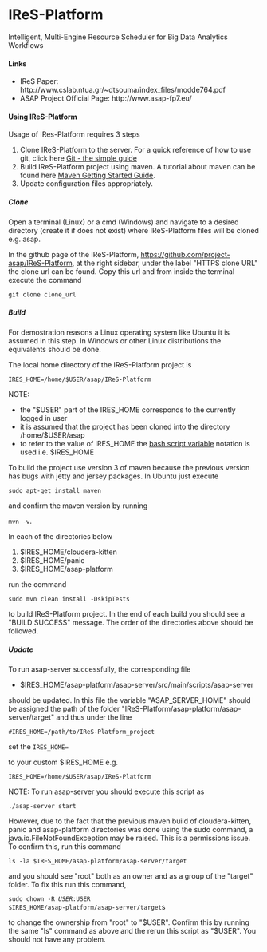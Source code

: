 # IReS-Platform
Intelligent, Multi-Engine Resource Scheduler for Big
Data Analytics Workflows

<h4>Links</h4>
<ul>
<li>IReS Paper: http://www.cslab.ntua.gr/~dtsouma/index_files/modde764.pdf </li>
<li>ASAP Project Official Page: http://www.asap-fp7.eu/</li>
</ul>
<h4>Using IReS-Platform</h4>
Usage of IRes-Platform requires 3 steps

<ol>
<li><bold>Clone</bold> IReS-Platform to the server. For a quick reference of how to use git, click here <a href="https://rogerdudler.github.io/git-guide/" target="_blank">Git - the simple guide</a>
<li><bold>Build</bold> IReS-Platform project using maven. A tutorial about maven can be found here <a href="https://maven.apache.org/guides/getting-started/" target="_blank">Maven Getting Started Guide</a>.</li>
<li><bold>Update</bold> configuration files appropriately.</li>
</ol>

<h5>Clone</h5>
Open a terminal (Linux) or a cmd (Windows) and navigate to a desired directory (create it if does not exist) where IReS-Platform files will be cloned e.g. asap.

In the github page of the IReS-Platform, https://github.com/project-asap/IReS-Platform, at the right sidebar, under the label "HTTPS clone URL" the clone url can be found. Copy this url and from inside the terminal execute the command

<code>git clone clone_url</code>

<h5>Build</h5>
For demostration reasons a Linux operating system like Ubuntu it is assumed in this step. In Windows or other Linux distributions the equivalents should be done.

The local home directory of the IReS-Platform project is

<code>IRES_HOME=/home/$USER/asap/IReS-Platform</code>

NOTE: 

<ul>
<li>the "$USER" part of the IRES_HOME corresponds to the currently logged in user</li>
<li>it is assumed that the project has been cloned into the directory /home/$USER/asap</li>
<li>to refer to the value of IRES_HOME the <a href="http://tldp.org/HOWTO/Bash-Prog-Intro-HOWTO-5.html" target="_blank">bash script variable</a> notation is used i.e. $IRES_HOME
</ul>

To build the project use version 3 of maven because the previous version has bugs with jetty and jersey packages. In Ubuntu just execute

<code>sudo apt-get install maven</code>

and confirm the maven version by running

<code>mvn -v</code>.

In each of the directories below

<ol>
<li>$IRES_HOME/cloudera-kitten</li>
<li>$IRES_HOME/panic</li>
<li>$IRES_HOME/asap-platform</li>
</ol>

run the command

<code>sudo mvn clean install -DskipTests</code>

to build IReS-Platform project. In the end of each build you should see a "BUILD SUCCESS" message. The order of the directories above should be followed.

<h5>Update</h5>
To run asap-server successfully, the corresponding file

<ul>
<li>$IRES_HOME/asap-platform/asap-server/src/main/scripts/asap-server</li>
</ul>

should be updated. In this file the variable "ASAP_SERVER_HOME" should be assigned the path of the folder "IReS-Platform/asap-platform/asap-server/target" and thus under the line

<code>#IRES_HOME=/path/to/IReS-Platform_project</code>

set the
<code>IRES_HOME=</code>

to your custom $IRES_HOME e.g.

<code>IRES_HOME=/home/$USER/asap/IReS-Platform</code>

NOTE:
To run asap-server you should execute this script as

<code>./asap-server start</code>

However, due to the fact that the previous maven build of cloudera-kitten, panic and asap-platform directories was done using the sudo command, a java.io.FileNotFoundException may be raised. This is a permissions issue. To confirm this, run this command

<code>ls -la $IRES_HOME/asap-platform/asap-server/target</code>

and you should see "root" both as an owner and as a group of the "target" folder. To fix this run this command,

<code>sudo chown  -R $USER:$USER $IRES_HOME/asap-platform/asap-server/target</code>s

to change the ownership from "root" to "$USER". Confirm this by running the same "ls" command as above and the rerun this script as "$USER". You should not have any problem.
